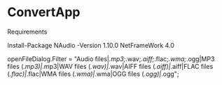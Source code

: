 # ConvertApp

Requirements

Install-Package NAudio -Version 1.10.0
NetFrameWork 4.0

openFileDialog.Filter = "Audio files|*.mp3;*.wav;*.aiff;*.flac;*.wma;*.ogg|MP3 files (*.mp3)|*.mp3|WAV files (*.wav)|*.wav|AIFF files (*.aiff)|*.aiff|FLAC files (*.flac)|*.flac|WMA files (*.wma)|*.wma|OGG files (*.ogg)|*.ogg";
